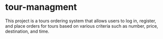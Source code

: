 # tour-managment
This project is a tours ordering system that allows users to log in, register, and place orders for tours based on various criteria such as number, price, destination, and time.
